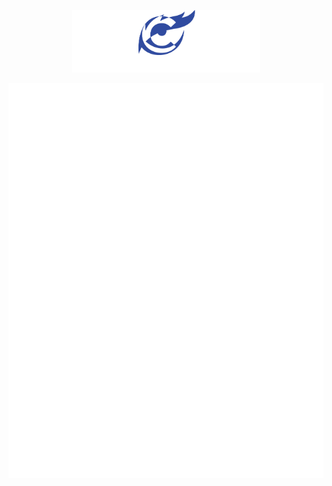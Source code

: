 
<p align ="center">
    <img width = "300"  src="https://github.com/Stellarhold170NT/Stellarhold170NT/blob/main/logo_white_1@3x.png">
</p>
<img src="https://github.com/Stellarhold170NT/Stellarhold170NT/blob/main/github-metrics.svg">

